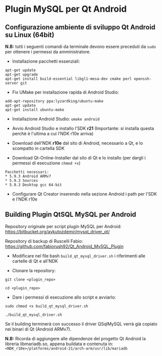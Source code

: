 # Plugin MySQL per Qt Android

## Configurazione ambiente di sviluppo Qt Android su Linux (64bit)
**N.B:** tutti i seguenti comandi da terminale devono essere preceduti da `sudo` per ottenere i permessi da amministratore.

* Installazione pacchetti essenziali:
```
apt-get update
apt-get upgrade
apt-get install build-essential libgl1-mesa-dev cmake perl openssh-server git
```

* Fix UMake per installazione rapida di Android Studio:
```
add-apt-repository ppa:lyzardking/ubuntu-make
apt-get update
apt-get install ubuntu-make
```

* Installazione Android Studio: `umake android`
* Avvio Android Studio e installo l'SDK **r21** (Importante: si installa questa perchè è l'ultima a cui l'NDK r10e arriva)
* Download dell'NDK **r10e** dal sito di Android, necessario a Qt, e lo scompatto in cartella SDK

* Download Qt-Online-Installer dal sito di Qt e lo installo (per dargli i permessi di esecuzione `chmod +x`)

```
Pacchetti necessari:
* 5.9.3 Android ARMv7
* 5.9.3 Sources
* 5.9.3 Desktop gcc 64-bit
```

* Configurare Qt Creator inserendo nella sezione Android i path per l'SDK e l'NDK r10e



## Building Plugin QtSQL MySQL per Android

Repository originale per script plugin MySQL per Android: https://bitbucket.org/aykutozdemir/mysql_driver_qt/

Repository di backup di Ruscelli Fabio: https://github.com/fabiorush92/Qt_Android_MySQL_Plugin

* Modificare nel file bash `build_qt_mysql_driver.sh` i riferimenti alle cartelle di Qt e all'NDK

* Clonare la repository:

`git clone <plugin_repo>`

`cd <plugin_repo>`

* Dare i permessi di esecuzione allo script e avviarlo:

`sudo chmod +x build_qt_mysql_driver.sh`

`./build_qt_mysql_driver.sh`

Se il building terminerà con successo il driver QSqlMySQL verrà già copiato nei binari di Qt (Android ARMv7).

**N.B:** Ricorda di aggiungere alle dipendenze del progetto Qt Android la libreria libmariadb.so, appena buildata e contenuta in:
`<NDK_r10e>/platforms/android-21/arch-arm/usr/lib/mariadb`
